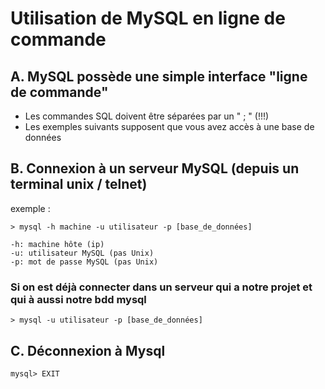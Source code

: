 # Utilisation de MySQL en ligne de commande

## A. MySQL possède une simple interface "ligne de commande"

- Les commandes SQL doivent être séparées par un " ; " (!!!)
- Les exemples suivants supposent que vous avez accès à une base de données

## B. Connexion à un serveur MySQL (depuis un terminal unix / telnet)

exemple :

    > mysql -h machine -u utilisateur -p [base_de_données]

    -h: machine hôte (ip)
    -u: utilisateur MySQL (pas Unix)
    -p: mot de passe MySQL (pas Unix)

### Si on est déjà connecter dans un serveur qui a notre projet et qui à aussi notre bdd mysql

    > mysql -u utilisateur -p [base_de_données]

## C. Déconnexion à Mysql

    mysql> EXIT